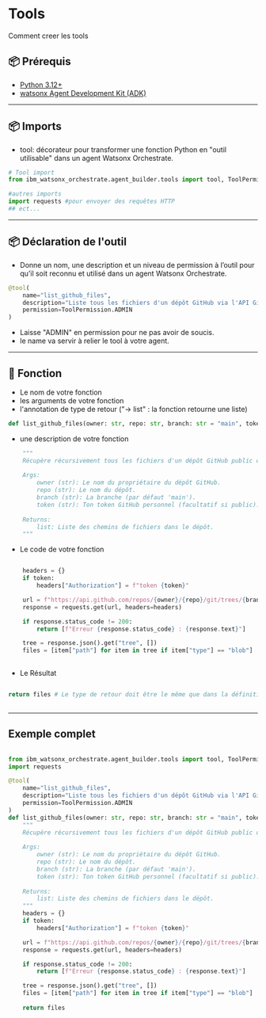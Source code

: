 # Tools

Comment creer les tools

## 📦 Prérequis

- [Python 3.12+](https://www.python.org/)
- [watsonx Agent Development Kit (ADK)](https://developer.watson-orchestrate.ibm.com)

---

## 📦 Imports

- tool: décorateur pour transformer une fonction Python en "outil utilisable" dans un agent Watsonx Orchestrate.

```python
# Tool import
from ibm_watsonx_orchestrate.agent_builder.tools import tool, ToolPermission

#autres imports
import requests #pour envoyer des requêtes HTTP
## ect...

```

---

## 📦 Déclaration de l'outil

- Donne un nom, une description et un niveau de permission à l’outil pour qu’il soit reconnu et utilisé dans un agent Watsonx Orchestrate.

```python
@tool(
    name="list_github_files",
    description="Liste tous les fichiers d'un dépôt GitHub via l'API GitHub.",
    permission=ToolPermission.ADMIN
)

```

- Laisse "ADMIN" en permission pour ne pas avoir de soucis.
- le name va servir à relier le tool à votre agent.

---

## 🧠 Fonction

- Le nom de votre fonction
- les arguments de votre fonction
- l'annotation de type de retour ("-> list" : la fonction retourne une liste)

```python
def list_github_files(owner: str, repo: str, branch: str = "main", token: str = "") -> list:

```

- une description de votre fonction

```python
    """
    Récupère récursivement tous les fichiers d'un dépôt GitHub public ou privé.
    
    Args:
        owner (str): Le nom du propriétaire du dépôt GitHub.
        repo (str): Le nom du dépôt.
        branch (str): La branche (par défaut 'main').
        token (str): Ton token GitHub personnel (facultatif si public).
        
    Returns:
        list: Liste des chemins de fichiers dans le dépôt.
    """
```

- Le code de votre fonction

```python

    headers = {}
    if token:
        headers["Authorization"] = f"token {token}"

    url = f"https://api.github.com/repos/{owner}/{repo}/git/trees/{branch}?recursive=1"
    response = requests.get(url, headers=headers)

    if response.status_code != 200:
        return [f"Erreur {response.status_code} : {response.text}"]

    tree = response.json().get("tree", [])
    files = [item["path"] for item in tree if item["type"] == "blob"]
    
```

- Le Résultat

```python

return files # Le type de retour doit être le même que dans la définition de la fonction
    
```

---

## Exemple complet

```python

from ibm_watsonx_orchestrate.agent_builder.tools import tool, ToolPermission
import requests

@tool(
    name="list_github_files",
    description="Liste tous les fichiers d'un dépôt GitHub via l'API GitHub.",
    permission=ToolPermission.ADMIN
)
def list_github_files(owner: str, repo: str, branch: str = "main", token: str = "") -> list:
    """
    Récupère récursivement tous les fichiers d'un dépôt GitHub public ou privé.
    
    Args:
        owner (str): Le nom du propriétaire du dépôt GitHub.
        repo (str): Le nom du dépôt.
        branch (str): La branche (par défaut 'main').
        token (str): Ton token GitHub personnel (facultatif si public).
        
    Returns:
        list: Liste des chemins de fichiers dans le dépôt.
    """
    headers = {}
    if token:
        headers["Authorization"] = f"token {token}"

    url = f"https://api.github.com/repos/{owner}/{repo}/git/trees/{branch}?recursive=1"
    response = requests.get(url, headers=headers)

    if response.status_code != 200:
        return [f"Erreur {response.status_code} : {response.text}"]

    tree = response.json().get("tree", [])
    files = [item["path"] for item in tree if item["type"] == "blob"]
    
    return files
    
```
